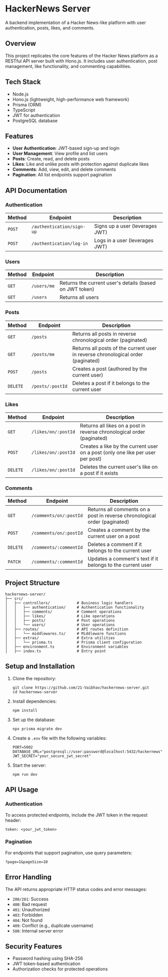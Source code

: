 # HackerNews Server

A backend implementation of a Hacker News-like platform with user authentication, posts, likes, and comments.

## Overview

This project replicates the core features of the Hacker News platform as a RESTful API server built with Hono.js. It includes user authentication, post management, like functionality, and commenting capabilities.

## Tech Stack

- Node.js
- Hono.js (lightweight, high-performance web framework)
- Prisma (ORM)
- TypeScript
- JWT for authentication
- PostgreSQL database

## Features

- **User Authentication**: JWT-based sign-up and login
- **User Management**: View profile and list users
- **Posts**: Create, read, and delete posts
- **Likes**: Like and unlike posts with protection against duplicate likes
- **Comments**: Add, view, edit, and delete comments
- **Pagination**: All list endpoints support pagination

## API Documentation

### Authentication

| Method | Endpoint | Description |
|--------|----------|-------------|
| `POST` | `/authentication/sign-up` | Signs up a user (leverages JWT) |
| `POST` | `/authentication/log-in` | Logs in a user (leverages JWT) |

### Users

| Method | Endpoint | Description |
|--------|----------|-------------|
| `GET` | `/users/me` | Returns the current user's details (based on JWT token) |
| `GET` | `/users` | Returns all users |

### Posts

| Method | Endpoint | Description |
|--------|----------|-------------|
| `GET` | `/posts` | Returns all posts in reverse chronological order (paginated) |
| `GET` | `/posts/me` | Returns all posts of the current user in reverse chronological order (paginated) |
| `POST` | `/posts` | Creates a post (authored by the current user) |
| `DELETE` | `/posts/:postId` | Deletes a post if it belongs to the current user |

### Likes

| Method | Endpoint | Description |
|--------|----------|-------------|
| `GET` | `/likes/on/:postId` | Returns all likes on a post in reverse chronological order (paginated) |
| `POST` | `/likes/on/:postId` | Creates a like by the current user on a post (only one like per user per post) |
| `DELETE` | `/likes/on/:postId` | Deletes the current user's like on a post if it exists |

### Comments

| Method | Endpoint | Description |
|--------|----------|-------------|
| `GET` | `/comments/on/:postId` | Returns all comments on a post in reverse chronological order (paginated) |
| `POST` | `/comments/on/:postId` | Creates a comment by the current user on a post |
| `DELETE` | `/comments/:commentId` | Deletes a comment if it belongs to the current user |
| `PATCH` | `/comments/:commentId` | Updates a comment's text if it belongs to the current user |

## Project Structure

```
hackernews-server/
├── src/
│   ├── controllers/            # Business logic handlers
│   │   ├── authentication/     # Authentication functionality
│   │   ├── comments/           # Comment operations
│   │   ├── likes/              # Like operations
│   │   ├── posts/              # Post operations
│   │   └── users/              # User operations
│   ├── routes/                 # API routes definition
│   │   └── middlewares.ts/     # Middleware functions
│   ├── extras/                 # Extra utilities
│   │   └── prisma.ts           # Prisma client configuration
│   ├── environment.ts          # Environment variables
│   ├── index.ts                # Entry point
```

## Setup and Installation

1. Clone the repository:
   ```
   git clone https://github.com/21-Vaibhav/hackernews-server.git
   cd hackernews-server
   ```

2. Install dependencies:
   ```
   npm install
   ```

3. Set up the database:
   ```
   npx prisma migrate dev
   ```

4. Create a `.env` file with the following variables:
   ```
   PORT=5002
   DATABASE_URL="postgresql://user:password@localhost:5432/hackernews"
   JWT_SECRET="your_secure_jwt_secret"
   ```

5. Start the server:
   ```
   npm run dev
   ```

## API Usage

### Authentication

To access protected endpoints, include the JWT token in the request header:

```
token: <your_jwt_token>
```

### Pagination

For endpoints that support pagination, use query parameters:

```
?page=1&pageSize=10
```

## Error Handling

The API returns appropriate HTTP status codes and error messages:

- `200/201`: Success
- `400`: Bad request
- `401`: Unauthorized
- `403`: Forbidden
- `404`: Not found
- `409`: Conflict (e.g., duplicate username)
- `500`: Internal server error

## Security Features

- Password hashing using SHA-256
- JWT token-based authentication
- Authorization checks for protected operations
